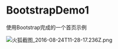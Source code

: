 # BootstrapDemo1
使用Bootstrap完成的一个首页示例

![火狐截图_2016-08-24T11-28-17.236Z.png](http://upload-images.jianshu.io/upload_images/1767852-7634f289c36016c8.png?imageMogr2/auto-orient/strip%7CimageView2/2/w/1240)

